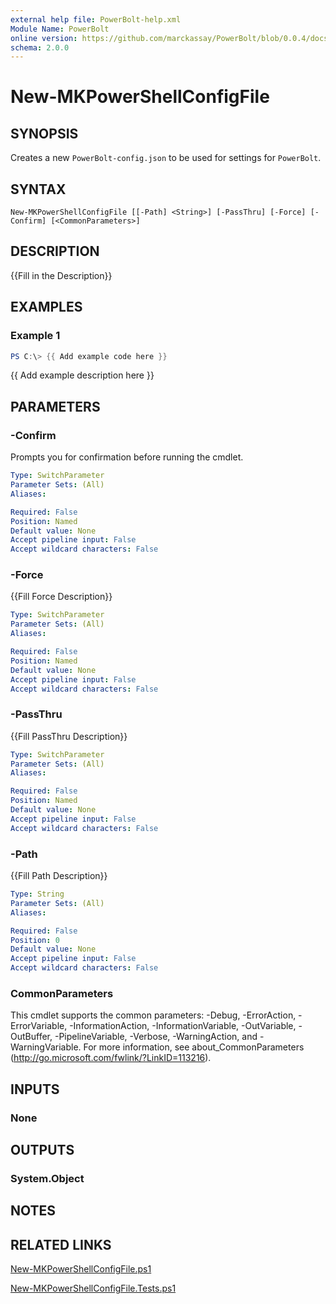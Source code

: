 ```yaml
---
external help file: PowerBolt-help.xml
Module Name: PowerBolt
online version: https://github.com/marckassay/PowerBolt/blob/0.0.4/docs/New-MKPowerShellConfigFile.md
schema: 2.0.0
---
```


# New-MKPowerShellConfigFile

## SYNOPSIS
Creates a new `PowerBolt-config.json` to be used for settings for `PowerBolt`.

## SYNTAX

```
New-MKPowerShellConfigFile [[-Path] <String>] [-PassThru] [-Force] [-Confirm] [<CommonParameters>]
```

## DESCRIPTION
{{Fill in the Description}}

## EXAMPLES

### Example 1
```powershell
PS C:\> {{ Add example code here }}
```

{{ Add example description here }}

## PARAMETERS

### -Confirm
Prompts you for confirmation before running the cmdlet.

```yaml
Type: SwitchParameter
Parameter Sets: (All)
Aliases:

Required: False
Position: Named
Default value: None
Accept pipeline input: False
Accept wildcard characters: False
```

### -Force
{{Fill Force Description}}

```yaml
Type: SwitchParameter
Parameter Sets: (All)
Aliases:

Required: False
Position: Named
Default value: None
Accept pipeline input: False
Accept wildcard characters: False
```

### -PassThru
{{Fill PassThru Description}}

```yaml
Type: SwitchParameter
Parameter Sets: (All)
Aliases:

Required: False
Position: Named
Default value: None
Accept pipeline input: False
Accept wildcard characters: False
```

### -Path
{{Fill Path Description}}

```yaml
Type: String
Parameter Sets: (All)
Aliases:

Required: False
Position: 0
Default value: None
Accept pipeline input: False
Accept wildcard characters: False
```

### CommonParameters
This cmdlet supports the common parameters: -Debug, -ErrorAction, -ErrorVariable, -InformationAction, -InformationVariable, -OutVariable, -OutBuffer, -PipelineVariable, -Verbose, -WarningAction, and -WarningVariable. For more information, see about_CommonParameters (http://go.microsoft.com/fwlink/?LinkID=113216).

## INPUTS

### None

## OUTPUTS

### System.Object

## NOTES

## RELATED LINKS

[New-MKPowerShellConfigFile.ps1](https://github.com/marckassay/PowerBolt/blob/0.0.4/src/settings/New-MKPowerShellConfigFile.ps1)

[New-MKPowerShellConfigFile.Tests.ps1](https://github.com/marckassay/PowerBolt/blob/0.0.4/test/settings/New-MKPowerShellConfigFile.Tests.ps1)

